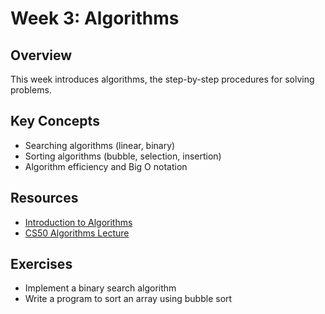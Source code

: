 # Week 3: Algorithms

## Overview
This week introduces algorithms, the step-by-step procedures for solving problems.

## Key Concepts
- Searching algorithms (linear, binary)
- Sorting algorithms (bubble, selection, insertion)
- Algorithm efficiency and Big O notation

## Resources
- [Introduction to Algorithms](https://en.wikipedia.org/wiki/Introduction_to_Algorithms)
- [CS50 Algorithms Lecture](https://cs50.harvard.edu/college/2023/fall/weeks/3/)

## Exercises
- Implement a binary search algorithm
- Write a program to sort an array using bubble sort 